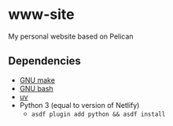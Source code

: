 # www-site

My personal website based on Pelican

## Dependencies

* [GNU make](https://www.gnu.org/software/make/)
* [GNU bash](https://www.gnu.org/software/bash/)
* [uv](https://github.com/astral-sh/uv)
* Python 3 (equal to version of Netlify)
  * `asdf plugin add python && asdf install`
